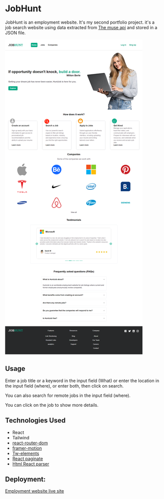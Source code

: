 # JobHunt
JobHunt is an employment website. It's my second portfolio project. it's a job search website using data extracted from [The muse api](https://www.themuse.com/developers/api/v2) and stored in a JSON file.

![Empolyment website landing page](https://github.com/Badr-21/Employment-website/blob/main/public/home-page.png)


## Usage
Enter a job title or a keyword in the input field (What) or enter the location in the input field (where), or enter both, then click on search.

You can also search for remote jobs in the input field (where).

You can click on the job to show more details.


## Technologies Used
- React
- Tailwind
- [react-router-dom](https://reactrouter.com/en/main)
- [framer-motion](https://www.framer.com/motion/)
- [Tw-elements](https://tailwind-elements.com/)
- [React paginate](https://github.com/AdeleD/react-paginate#readme)
- [Html React parser](https://github.com/remarkablemark/html-react-parser#readme) 

## Deployment:
[Employment website live site](https://badr-21-employment-website.netlify.app/)
